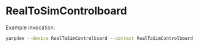 # RealToSimControlboard

Example invocation:
```bash
yarpdev --device RealToSimControlboard --context RealToSimControlboard --from leftDextra.ini
```
